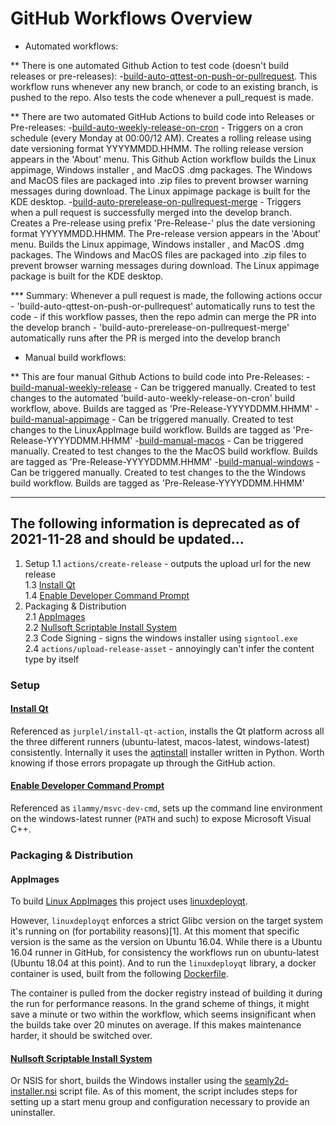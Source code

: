 # GitHub Workflows Overview

* Automated workflows:

** There is one automated Github Action to test code (doesn't build releases or pre-releases):
  -[build-auto-qttest-on-push-or-pullrequest](.github/workflows/build-auto-qttest-on-push-or-pullrequest.yml). This workflow runs whenever any new branch, or code to an existing branch, is pushed to the repo. Also tests the code whenever a pull_request is made.

** There are two automated GitHub Actions to build code into Releases or Pre-releases:
  -[build-auto-weekly-release-on-cron](.github/workflows/build-auto-weekly-release-on-crom.yml) - Triggers on a cron schedule (every Monday at 00:00/12 AM). Creates a rolling release using date versioning format YYYYMMDD.HHMM. The rolling release version appears in the 'About' menu. This Github Action workflow builds the Linux appimage, Windows installer , and MacOS .dmg packages. The Windows and MacOS files are packaged into .zip files to prevent browser warning messages during download. The Linux appimage package is built for the KDE desktop.
  -[build-auto-prerelease-on-pullrequest-merge](.github/workflows/bbuild-auto-prerelease-on-pullrequest-merge.yml) - Triggers when a pull request is successfully merged into the develop branch. Creates a Pre-release using prefix 'Pre-Release-' plus the date versioning format YYYYMMDD.HHMM. The Pre-release version appears in the 'About' menu. Builds the Linux appimage, Windows installer , and MacOS .dmg packages. The Windows and MacOS files are packaged into .zip files to prevent browser warning messages during download. The Linux appimage package is built for the KDE desktop.

*** Summary: Whenever a pull request is made, the following actions occur
    - 'build-auto-qttest-on-push-or-pullrequest' automatically runs to test the code
    - if this workflow passes, then the repo admin can merge the PR into the develop branch
    - 'build-auto-prerelease-on-pullrequest-merge' automatically runs after the PR is merged into the develop branch

* Manual build workflows:

** This are four manual Github Actions to build code into Pre-Releases:
  -[build-manual-weekly-release](.github/workflows/build-manual-weekly-release.yml) - Can be triggered manually. Created to test changes to the automated 'build-auto-weekly-release-on-cron' build workflow, above. Builds are tagged as 'Pre-Release-YYYYDDMM.HHMM'
  -[build-manual-appimage](.github/workflows/build-manual-appimage.yml) - Can be triggered manually. Created to test changes to the LinuxAppImage build workflow. Builds are tagged as 'Pre-Release-YYYYDDMM.HHMM'
  -[build-manual-macos](.github/workflows/build-manual-macos.yml) - Can be triggered manually. Created to test changes to the the MacOS build workflow. Builds are tagged as 'Pre-Release-YYYYDDMM.HHMM'
  -[build-manual-windows](.github/workflows/build-manual-windows.yml) - Can be triggered manually. Created to test changes to the the Windows build workflow. Builds are tagged as 'Pre-Release-YYYYDDMM.HHMM'

---
## The following information is deprecated as of 2021-11-28 and should be updated...

 1. Setup
   1.1 `actions/create-release` - outputs the upload url for the new release  
   1.3 [Install Qt](#iq)  
   1.4 [Enable Developer Command Prompt](#edcp)  
 2. Packaging & Distribution  
   2.1 [AppImages](#ai)  
   2.2 [Nullsoft Scriptable Install System](#nsis)  
   2.3 Code Signing - signs the windows installer using `signtool.exe`  
   2.4 `actions/upload-release-asset` - annoyingly can't infer the content type by itself  

### Setup

#### <a id="iq"></a>[Install Qt](https://github.com/marketplace/actions/install-qt)

Referenced as `jurplel/install-qt-action`, installs the Qt platform across all the three different runners (ubuntu-latest, macos-latest, windows-latest) consistently. Internally it uses the [aqtinstall](jurplel/install-qt-action@v2.13.0) installer written in Python. Worth knowing if those errors propagate up through the GitHub action.

#### <a id="edcp"></a>[Enable Developer Command Prompt](https://github.com/marketplace/actions/enable-developer-command-prompt)

Referenced as `ilammy/msvc-dev-cmd`, sets up the command line environment on the windows-latest runner (`PATH` and such) to expose Microsoft Visual C++.

### Packaging & Distribution

#### <a id="ai"></a>AppImages

To build [Linux AppImages](https://appimage.org/) this project uses [linuxdeployqt](https://github.com/probonopd/linuxdeployqt).

However, `linuxdeployqt` enforces a strict Glibc version on the target system it's running on (for portability reasons)[1]. At this moment that specific version is the same as the version on Ubuntu 16.04. While there is a Ubuntu 16.04 runner in GitHub, for consistency the workflows run on ubuntu-latest (Ubuntu 18.04 at this point). And to run the `linuxdeployqt` library, a docker container is used, built from the following [Dockerfile](https://github.com/mhitza/docker-linuxdeployqt/blob/master/Dockerfile).

The container is pulled from the docker registry instead of building it during the run for performance reasons. In the grand scheme of things, it might save a minute or two within the workflow, which seems insignificant when the builds take over 20 minutes on average. If this makes maintenance harder, it should be switched over.

#### <a id="nsis"></a>[Nullsoft Scriptable Install System](https://nsis.sourceforge.io/Main_Page)

Or NSIS for short, builds the Windows installer using the [seamly2d-installer.nsi](/dist/seamly2d-installer.nsi) script file. As of this moment, the script includes steps for setting up a start menu group and configuration necessary to provide an uninstaller.
